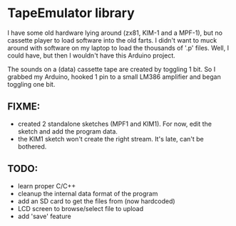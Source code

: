 TapeEmulator library
====================

I have some old hardware lying around (zx81, KIM-1 and a MPF-1), but no
cassette player to load software into the old farts. I didn't want to
muck around with software on my laptop to load the thousands of '.p' files.
Well, I could have, but then I wouldn't have this Arduino project.

The sounds on a (data) cassette tape are created by toggling 1 bit. So
I grabbed my Arduino, hooked 1 pin to a small LM386 amplifier and began
toggling one bit.

FIXME:
-----
* created 2 standalone sketches (MPF1 and KIM1). For now, edit the sketch
  and add the program data.
* the KIM1 sketch won't create the right stream. It's late, can't be
  bothered.

TODO:
----

* learn proper C/C++
* cleanup the internal data format of the program
* add an SD card to get the files from (now hardcoded)
* LCD screen to browse/select file to upload
* add 'save' feature
